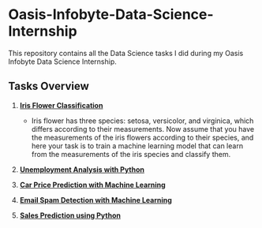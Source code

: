 # Oasis-Infobyte-Data-Science-Internship

This repository contains all the Data Science tasks I did during my Oasis Infobyte Data Science Internship.

## Tasks Overview

1) [**Iris Flower Classification**](https://github.com/shashankarya9999/Oasis-Infobyte-Data-Science-Internship/tree/main/Iris-Flower-Classification)
    - Iris flower has three species: setosa, versicolor, and virginica, which differs according to their
      measurements. Now assume that you have the measurements of the iris flowers according to
      their species, and here your task is to train a machine learning model that can learn from the
      measurements of the iris species and classify them.
      
2) [**Unemployment Analysis with Python**](https://github.com/shashankarya9999/Oasis-Infobyte-Data-Science-Internship/tree/main/Unemployment-Analysis-with-Python)
3) [**Car Price Prediction with Machine Learning**](https://github.com/shashankarya9999/Oasis-Infobyte-Data-Science-Internship/tree/main/Car-Price-Prediction-with-Machine-Learning)
4) [**Email Spam Detection with Machine Learning**](https://github.com/shashankarya9999/Oasis-Infobyte-Data-Science-Internship/tree/main/Email-Spam-Detection-with-Machine-Learning)
5) [**Sales Prediction using Python**](https://github.com/shashankarya9999/Oasis-Infobyte-Data-Science-Internship/tree/main/Sales-Prediction-Using-Python)
